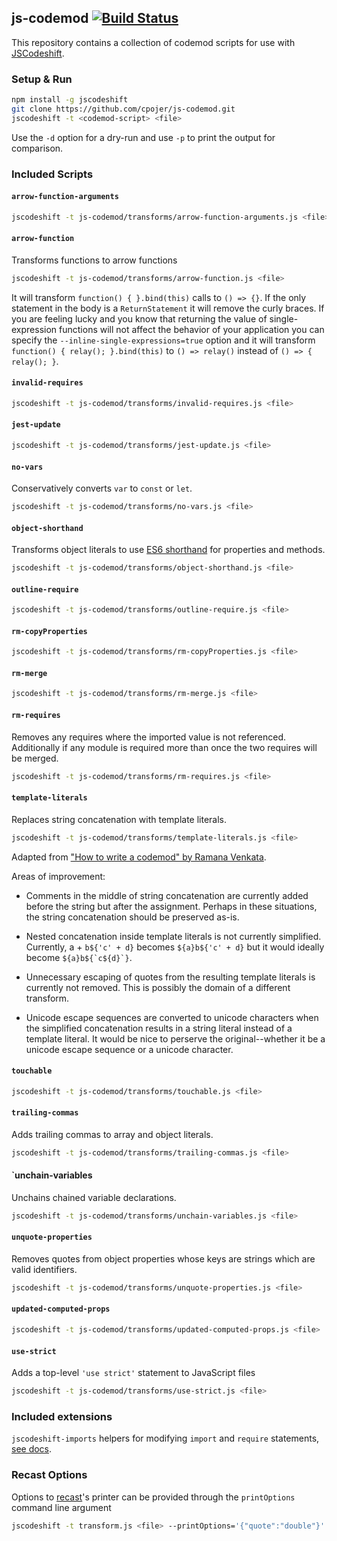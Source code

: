 ## js-codemod [![Build Status](https://travis-ci.org/cpojer/js-codemod.svg)](https://travis-ci.org/cpojer/js-codemod)

This repository contains a collection of codemod scripts for use with
[JSCodeshift](https://github.com/facebook/jscodeshift).

### Setup & Run

```sh
npm install -g jscodeshift
git clone https://github.com/cpojer/js-codemod.git
jscodeshift -t <codemod-script> <file>
```

Use the `-d` option for a dry-run and use `-p` to print the output for
comparison.

### Included Scripts

#### `arrow-function-arguments`

```sh
jscodeshift -t js-codemod/transforms/arrow-function-arguments.js <file>
```

#### `arrow-function`

Transforms functions to arrow functions

```sh
jscodeshift -t js-codemod/transforms/arrow-function.js <file>
```

It will transform `function() { }.bind(this)` calls to `() => {}`. If the only
statement in the body is a `ReturnStatement` it will remove the curly braces.
If you are feeling lucky and you know that returning the value of
single-expression functions will not affect the behavior of your application you
can specify the `--inline-single-expressions=true` option and it will transform
`function() { relay(); }.bind(this)` to `() => relay()` instead of
`() => { relay(); }`.

#### `invalid-requires`

```sh
jscodeshift -t js-codemod/transforms/invalid-requires.js <file>
```

#### `jest-update`

```sh
jscodeshift -t js-codemod/transforms/jest-update.js <file>
```

#### `no-vars`

Conservatively converts `var` to `const` or `let`.

```sh
jscodeshift -t js-codemod/transforms/no-vars.js <file>
```

#### `object-shorthand`

Transforms object literals to use [ES6 shorthand](https://developer.mozilla.org/en-US/docs/Web/JavaScript/Reference/Operators/Object_initializer#New_notations_in_ECMAScript_2015)
for properties and methods.

```sh
jscodeshift -t js-codemod/transforms/object-shorthand.js <file>
```

#### `outline-require`

```sh
jscodeshift -t js-codemod/transforms/outline-require.js <file>
```

#### `rm-copyProperties`

```sh
jscodeshift -t js-codemod/transforms/rm-copyProperties.js <file>
```

#### `rm-merge`

```sh
jscodeshift -t js-codemod/transforms/rm-merge.js <file>
```

#### `rm-requires`

Removes any requires where the imported value is not referenced. Additionally
if any module is required more than once the two requires will be merged.

```sh
jscodeshift -t js-codemod/transforms/rm-requires.js <file>
```

#### `template-literals`

Replaces string concatenation with template literals.

```sh
jscodeshift -t js-codemod/transforms/template-literals.js <file>
```

Adapted from ["How to write a codemod" by Ramana Venkata](https://vramana.github.io/blog/2015/12/21/codemod-tutorial/).

Areas of improvement:

- Comments in the middle of string concatenation are currently added before the
  string but after the assignment. Perhaps in these situations, the string
  concatenation should be preserved as-is.

- Nested concatenation inside template literals is not currently simplified.
  Currently, a + `b${'c' + d}` becomes `${a}b${'c' + d}` but it would ideally
  become ``${a}b${`c${d}`}``.

- Unnecessary escaping of quotes from the resulting template literals is
  currently not removed. This is possibly the domain of a different transform.

- Unicode escape sequences are converted to unicode characters when the
  simplified concatenation results in a string literal instead of a template
  literal. It would be nice to perserve the original--whether it be a unicode
  escape sequence or a unicode character.

#### `touchable`

```sh
jscodeshift -t js-codemod/transforms/touchable.js <file>
```

#### `trailing-commas`

Adds trailing commas to array and object literals.

```sh
jscodeshift -t js-codemod/transforms/trailing-commas.js <file>
```

#### `unchain-variables

Unchains chained variable declarations.

```sh
jscodeshift -t js-codemod/transforms/unchain-variables.js <file>
```

#### `unquote-properties`

Removes quotes from object properties whose keys are strings which are valid
identifiers.

```sh
jscodeshift -t js-codemod/transforms/unquote-properties.js <file>
```

#### `updated-computed-props`

```sh
jscodeshift -t js-codemod/transforms/updated-computed-props.js <file>
```

#### `use-strict`

Adds a top-level `'use strict'` statement to JavaScript files

```sh
jscodeshift -t js-codemod/transforms/use-strict.js <file>
```


### Included extensions

`jscodeshift-imports` helpers for modifying `import` and `require` statements,
[see docs](extensions/imports/).

### Recast Options

Options to [recast](https://github.com/benjamn/recast)'s printer can be provided
through the `printOptions` command line argument

```sh
jscodeshift -t transform.js <file> --printOptions='{"quote":"double"}'
```
